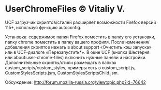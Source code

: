 # UserChromeFiles © Vitaliy V.
UCF загрузчик скриптов/стилей расширяет возможности Firefox версий 115+, используя функцию autoconfig.

Установка: содержимое папки Firefox поместить в папку его установки, папку chrome поместить в папку вашего профиля. После изменения/добавления скриптов нажать в about:support «Очистить кэш запуска» или в UCF-диалоге «Перезапустить*».
В окне UCF (кнопка Шестерня или about:user-chrome-files) включить нужные панели и настройки.
Дополнительные скрипты/стили размещать в папках custom_scripts/custom_styles, примеры есть в custom_script.js, CustomStylesScripts.jsm, CustomStylesScriptsChild.jsm.

Обсуждение: http://forum.mozilla-russia.org/viewtopic.php?id=76642
